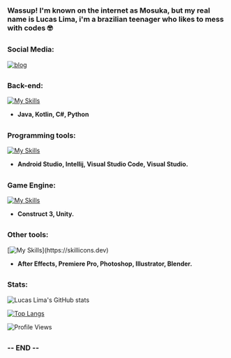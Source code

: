 ### Wassup! I'm known on the internet as Mosuka, but my real name is Lucas Lima, i'm a brazilian teenager who likes to mess with codes 🤓

##

### Social Media:
[![blog](https://img.shields.io/badge/Instagram-E4405F?style=for-the-badge&logo=instagram&logoColor=white)](https://www.instagram.com/lucasligos?igsh=MTVkN2R3anY3MzdhaA==)

##

### Back-end:

[![My Skills](https://skillicons.dev/icons?i=java,kotlin,cs,py)](https://skillicons.dev)

+ **Java, Kotlin, C#, Python**

##

### Programming tools:

[![My Skills](https://skillicons.dev/icons?i=androidstudio,idea,vscode,visualstudio)](https://skillicons.dev)

+ **Android Studio, Intellij, Visual Studio Code, Visual Studio.**

##

### Game Engine:
[![My Skills](https://skillicons.dev/icons?i=unity)](https://skillicons.dev)

+ **Construct 3, Unity.**

##

### Other tools:

[![My Skills](https://skillicons.dev/icons?i=aftereffects,premiere,photoshop,illustrator,blender,)](https://skillicons.dev)

+ **After Effects, Premiere Pro, Photoshop, Illustrator, Blender.**

##

### Stats:

![Lucas Lima's GitHub stats](https://github-readme-stats.vercel.app/api?username=MosukaSan&show_icons=true&theme=radical)

[![Top Langs](https://github-readme-stats.vercel.app/api/top-langs/?username=MosukaSan)](https://github.com/anuraghazra/github-readme-stats)

![Profile Views](https://komarev.com/ghpvc/?username=MosukaSan)

##

### -- END --
